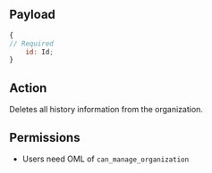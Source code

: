 ## Payload
```js
{
// Required
    id: Id;
}
```

## Action
Deletes all history information from the organization.

## Permissions
- Users need OML of `can_manage_organization`
